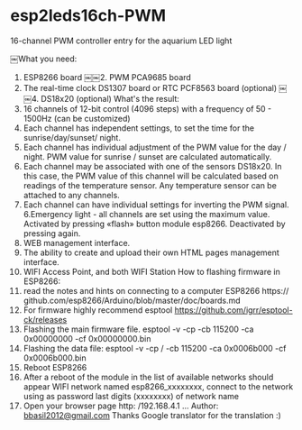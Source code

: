 # esp2leds16ch-PWM
16-channel PWM controller entry for the aquarium LED light

￼What you need:

1. ESP8266 board
￼￼2. PWM PCA9685 board
3. The real-time clock DS1307 board or RTC PCF8563 board (optional)
￼￼4. DS18x20 (optional)
What's the result:
1. 16 channels of 12-bit control (4096 steps) with a frequency of 50 - 1500Hz (can be
customized)
2. Each channel has independent settings, to set the time for the sunrise/day/sunset/
night.
3. Each channel has individual adjustment of the PWM value for the day / night.
PWM value for sunrise / sunset are calculated automatically.
4. Each channel may be associated with one of the sensors DS18x20. In this case,
the PWM value of this channel will be calculated based on readings of the
temperature sensor. Any temperature sensor can be attached to any channels.
5. Each channel can have individual settings for inverting the PWM signal.
6.Emergency light - all channels are set using the maximum value. Activated by
pressing «flash» button module esp8266. Deactivated by pressing again.
6. WEB management interface.
7. The ability to create and upload their own HTML pages management interface.
8. WIFI Access Point, and both WIFI Station
How to flashing firmware in ESP8266:
1. read the notes and hints on connecting to a computer ESP8266 https://
github.com/esp8266/Arduino/blob/master/doc/boards.md
2. For firmware highly recommend esptool
https://github.com/igrr/esptool-ck/releases
3. Flashing the main firmware file.
esptool -v -cp <COM port> -cb 115200 -ca 0x00000000 -cf 0x00000000.bin
4. Flashing the data file:
esptool -v -cp / <COM port> -cb 115200 -ca 0x0006b000 -cf 0x0006b000.bin
5. Reboot ESP8266
6. After a reboot of the module in the list of available networks should appear WIFI
network named esp8266_xxxxxxxx, connect to the network using as password last
digits (xxxxxxxx) of network name
7. Open your browser page http: /192.168.4.1
...
Author: bbasil2012@gmail.com
Thanks Google translator for the translation :)
